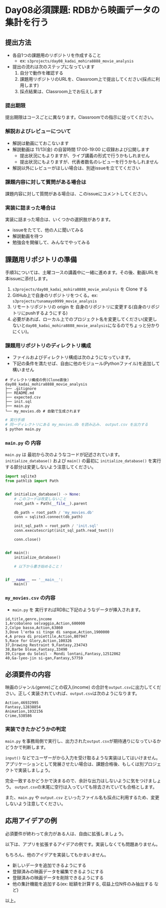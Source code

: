 # Day08必須課題: RDBから映画データの集計を行う

## 提出方法
- 各自1つの課題用のリポジトリを作成すること
    - ex: `s3projects/day08_kadai_mohira8888_movie_analysis`
- 提出の流れは次のステップになっています
    1. 自分で動作を確認する
    2. 課題用リポジトリのURLを、Classroom上で提出してください(採点に利用します)
    3. 採点結果は、Classroom上でお伝えします

### 提出期限
提出期限はコースごとに異なります。Classroomでの指示に従ってください。


### 解説およびレビューについて
- 解説は動画にておこないます
- 解説動画は 11/13(金) の自習時間 17:00-19:00 に収録および公開します 
    - 提出状況にもよりますが、ライブ講義の形式で行うかもしれません
    - 提出状況にもよりますが、代表者数名のレビューを行うかもしれません
- 解説以外にレビューがほしい場合は、別途issueを立ててください    

### 課題内容に対して質問がある場合は
課題内容に対して質問がある場合は、このissueにコメントしてください。

### 実装に詰まった場合は
実装に詰まった場合は、いくつかの選択肢があります。

- issueをたてて、他の人に聞いてみる
- 解説動画を待つ
- 勉強会を開催して、みんなでやってみる


## 課題用リポジトリの準備
手順3については、土曜コースの講義中に一緒に進めます。その後、動画URLを本issueに添付します。

1. `s3projects/day08_kadai_mohira8888_movie_analysis` を Clone する
2. GitHub上で自身のリポジトリをつくる。ex: `s3projects/tunamayo9999_movie_analysis` 
3. リモートリポジトリの origin を 自身のリポジトリに変更する(自身のリポジトリにpushするようにする) 
4. 必要があれば、ローカル上でのプロジェクト名を変更してください(変更しないと`day08_kadai_mohira8888_movie_analysis`になるのでちょっと分かりにくい)。


### 課題用リポジトリのディレクトリ構成
- ファイルおよびディレクトリ構成は次のようになっています。
- 下記の条件を満たせば、自由に他のモジュール(Pythonファイル)を追加して構いません

```
# ディレクトリ構成の例(Clone直後)
day08_kadai_mohira8888_movie_analysis
├── .gitignore
├── README.md
├── expected.csv
├── init.sql
├── main.py
└── my_movies.db # 自動で生成されます
```

```sh
# 実行手順
# 同一ディレクトリにある my_movies.db を読み込み、 output.csv を出力する
$ python main.py
```


### `main.py` の 内容
`main.py` は 最初から次のようなコードが記述されています。`initialize_database()` および `main()` の最初に `initialize_database()` を実行する部分は変更しないよう注意してください。

```python
import sqlite3
from pathlib import Path


def initialize_database() -> None:
    # このコードは改変しないこと
    root_path = Path(__file__).parent

    db_path = root_path / 'my_movies.db'
    conn = sqlite3.connect(db_path)

    init_sql_path = root_path / 'init.sql'
    conn.executescript(init_sql_path.read_text())

    conn.close()


def main():
    initialize_database()

    # 以下から書き始めること！


if __name__ == '__main__':
    main()
```

### `my_movies.csv` の内容
- `main.py` を 実行すればRDBに下記のようなデータが挿入されます。

```csv
id,title,genre,income
1,Arcobaleno selvaggio,Action,600000
2,Colpo basso,Action,63860
3,Dove l'erba si tinge di sangue,Action,1900000
4,A prova di proiettile,Action,807947
5,Race for Glory,Action,100326
37,Drawing Restraint 9,Fantasy,234743
38,Barbe bleue,Fantasy,33490
39,Cirque du Soleil - Mondi lontani,Fantasy,12512862
40,Ga-lyeo-jin si-gan,Fantasy,57759
```

## 必須要件の内容
映画のジャンル(genre)ごとの収入(income) の合計を`output.csv`に出力してください。正しく実装されていれば、`output.csv`は次のようになります。


```csv
Action,46932995
Fantasy,12838854
Animation,1032156
Crime,538586

```

### 実装できたかどうかの判定
`main.py` を事務局側で実行し、出力された`output.csv`が期待通りになっているかどうかで判断します。

`input()` などでユーザーがから入力を受け取るような実装はしてはいけません。
アプリケーションとして発展させたい場合は、課題合格後、もしくは別プロジェクトで実装しましょう。

完全一致するかどうかで決まるので、余計な出力はしないように気をつけましょう。
`output.csv`の末尾に空行は入っていても除去されていても合格とします。


また、`main.py` や `output.csv` といったファイル名も採点に利用するため、変更しないよう注意してください。



## 応用アイデアの例
必須要件が終わって余力がある人は、自由に拡張しましょう。

以下は、アプリを拡張するアイデアの例です。実装しなくても問題ありません。

もちろん、他のアイデアを実装してもかまいません。

- 新しいデータを追加できるようにする
- 登録済みの映画データを編集できるようにする
- 登録済みの映画データを削除できるようにする
- 他の集計機能を追加する(ex: 総額を計算する, 収益上位N件のみ抽出する など)


以上。
